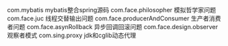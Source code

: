 com.mybatis      mybatis整合spring源码
com.face.philosopher  模拟哲学家问题
com.face.juc  线程交替输出问题
com.face.producerAndConsumer  生产者消费者问题
com.face.asynRollback 异步回调回滚问题
com.face.design.observer 观察者模式
com.sing.proxy  jdk和cglib动态代理